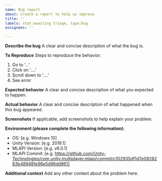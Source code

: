 ```yaml
---
name: Bug report
about: Create a report to help us improve
title: ''
labels: stat:awaiting triage, type:bug
assignees: ''

---
```


**Describe the bug**
A clear and concise description of what the bug is.

**To Reproduce**
Steps to reproduce the behavior:
1. Go to '...'
2. Click on '....'
3. Scroll down to '....'
4. See error

**Expected behavior**
A clear and concise description of what you expected to happen.

**Actual behavior**
A clear and concise description of what happened when this bug appeared.

**Screenshots**
If applicable, add screenshots to help explain your problem.

**Environment (please complete the following information):**
 - OS: [e.g. Windows 10]
 - Unity Version: [e.g. 2019.1]
 - MLAPI Version: [e.g. v6.0.1]
 - MLAPI Commit: [e.g. https://github.com/Unity-Technologies/com.unity.multiplayer.mlapi/commit/c102935df1d7e0928283b48948fe96e5d96dd961]

**Additional context**
Add any other context about the problem here.
